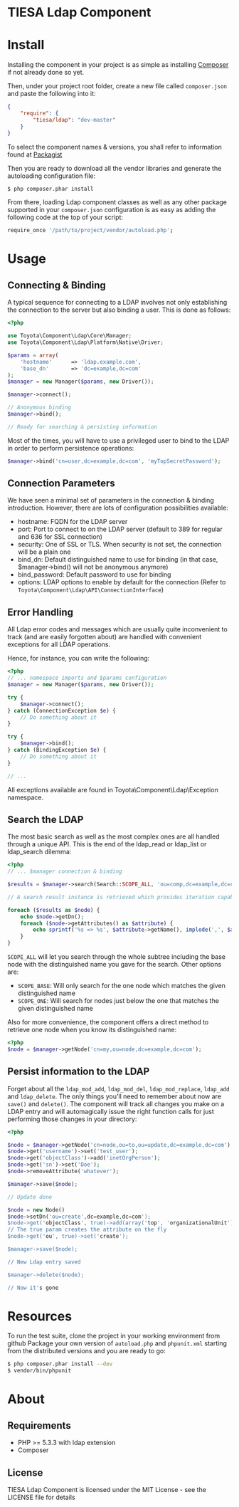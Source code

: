 TIESA Ldap Component
====================

Install
=======

Installing the component in your project is as simple as installing [Composer](http://getcomposer.org/download/) if not already done so yet.

Then, under your project root folder, create a new file called `composer.json` and paste the following into it:

```json
{
    "require": {
        "tiesa/ldap": "dev-master"
    }
}
```

To select the component names & versions, you shall refer to information found at [Packagist](http://packagist.org)

Then you are ready to download all the vendor libraries and generate the autoloading configuration file:

```sh
$ php composer.phar install
```

From there, loading Ldap component classes as well as any other package supported in your `composer.json` configuration is as easy as adding the following code at the top of your script:

```sh
require_once '/path/to/project/vendor/autoload.php';
```

Usage
=====

Connecting & Binding
--------------------

A typical sequence for connecting to a LDAP involves not only establishing the connection to the server but also binding a user. This is done as follows:

```php
<?php

use Toyota\Component\Ldap\Core\Manager;
use Toyota\Component\Ldap\Platform\Native\Driver;

$params = array(
    'hostname'      => 'ldap.example.com',
    'base_dn'       => 'dc=example,dc=com'
);
$manager = new Manager($params, new Driver());

$manager->connect();

// Anonymous binding
$manager->bind();

// Ready for searching & persisting information
```

Most of the times, you will have to use a privileged user to bind to the LDAP in order to perform
persistence operations:

```php
$manager->bind('cn=user,dc=example,dc=com', 'myTopSecretPassword');
```

Connection Parameters
---------------------

We have seen a minimal set of parameters in the connection & binding introduction. However, there are lots of configuration possibilities available:
- hostname: FQDN for the LDAP server
- port: Port to connect to on the LDAP server (default to 389 for regular and 636 for SSL connection)
- security: One of SSL or TLS. When security is not set, the connection will be a plain one
- bind_dn: Default distinguished name to use for binding (in that case, $manager->bind() will not be anonymous anymore)
- bind_password: Default password to use for binding
- options: LDAP options to enable by default for the connection (Refer to `Toyota\Component\Ldap\API\ConnectionInterface`)

Error Handling
--------------

All Ldap error codes and messages which are usually quite inconvenient to track (and are easily forgotten about) are handled with convenient exceptions for all LDAP operations.

Hence, for instance, you can write the following:

```php
<?php
// ... namespace imports and $params configuration
$manager = new Manager($params, new Driver());

try {
    $manager->connect();
} catch (ConnectionException $e) {
    // Do something about it
}

try {
    $manager->bind();
} catch (BindingException $e) {
    // Do something about it
}

// ...
```

All exceptions available are found in Toyota\Component\Ldap\Exception namespace.

Search the LDAP
---------------

The most basic search as well as the most complex ones are all handled through a unique API. This is the end of the ldap_read or ldap_list or ldap_search dilemma:

```php
<?php
// ... $manager connection & binding

$results = $manager->search(Search::SCOPE_ALL, 'ou=comp,dc=example,dc=com', '(objectclass=*)');

// A search result instance is retrieved which provides iteration capability for a convenient use

foreach ($results as $node) {
    echo $node->getDn();
    foreach ($node->getAttributes() as $attribute) {
        echo sprintf('%s => %s', $attribute->getName(), implode(',', $attribute->getValues()));
    }
}
```

`SCOPE_ALL` will let you search through the whole subtree including the base node with the distinguished name
you gave for the search. Other options are:
- `SCOPE_BASE`: Will only search for the one node which matches the given distinguished name
- `SCOPE_ONE`: Will search for nodes just below the one that matches the given distinguished name

Also for more convenience, the component offers a direct method to retrieve one node when you know its distinguished name:

```php
<?php
$node = $manager->getNode('cn=my,ou=node,dc=example,dc=com');
```

Persist information to the LDAP
-------------------------------

Forget about all the `ldap_mod_add`, `ldap_mod_del`, `ldap_mod_replace`, `ldap_add` and `ldap_delete`. The only things you'll need to remember about now are `save()` and `delete()`. The component will track all changes you make on a LDAP entry and will automagically issue the right function calls for just performing those changes in your directory:

```php
<?php

$node = $manager->getNode('cn=node,ou=to,ou=update,dc=example,dc=com');
$node->get('username')->set('test_user');
$node->get('objectClass')->add('inetOrgPerson');
$node->get('sn')->set('Doe');
$node->removeAttribute('whatever');

$manager->save($node);

// Update done

$node = new Node()
$node->setDn('ou=create',dc=example,dc=com');
$node->get('objectClass', true)->add(array('top', 'organizationalUnit'));
// The true param creates the attribute on the fly
$node->get('ou', true)->set('create');

$manager->save($node);

// New Ldap entry saved

$manager->delete($node);

// Now it's gone
```

Resources
=========

To run the test suite, clone the project in your working environment from github
Package your own version of `autoload.php` and `phpunit.xml` starting from the distributed versions and you are ready to go:

```sh
$ php composer.phar install --dev
$ vendor/bin/phpunit
```

About
=====

Requirements
------------

- PHP >= 5.3.3 with ldap extension
- Composer

License
-------

TIESA Ldap Component is licensed under the MIT License - see the LICENSE file for details
